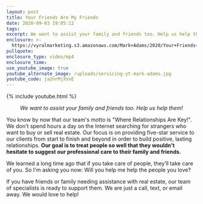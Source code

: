 ```yaml
---
layout: post
title: Your Friends Are My Friends
date: 2020-09-03 19:05:12
tags:
excerpt: We want to assist your family and friends too. Help us help them!
enclosure: >-
  https://vyralmarketing.s3.amazonaws.com/Mark+Adams/2020/Your+Friends+Are+My+Friends.mp4
pullquote:
enclosure_type: video/mp4
enclosure_time:
use_youtube_image: true
youtube_alternate_image: /uploads/servicing-yt-mark-adams.jpg
youtube_code: ja2nrMjXVxE
---
```


{% include youtube.html %}

<p style="text-align:center;"><em>We want to assist your family and friends too. Help us help them!</em></p>

You know by now that our team's motto is "Where Relationships Are Key\!". We don't spend hours a day on the Internet searching for strangers who want to buy or sell real estate. Our focus is on providing five-star service to our clients from start to finish and beyond in order to build positive, lasting relationships. **Our goal is to treat people so well that they wouldn't hesitate to suggest our professional care to their family and friends.**

We learned a long time ago that if you take care of people, they’ll take care of you. So I'm asking you now: Will you help me help the people you love?&nbsp;

If you have friends or family needing assistance with real estate, our team of specialists is ready to support them. We are just a call, text, or email away. We would love to help\!